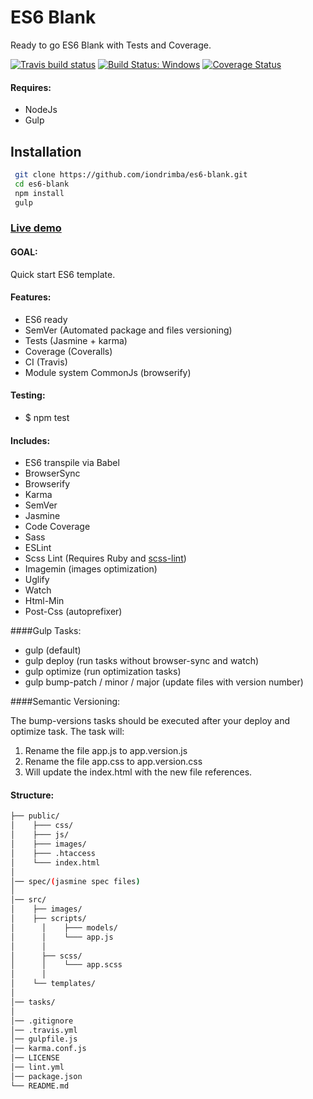 # ES6 Blank

Ready to go ES6 Blank with Tests and Coverage.

[![Travis build status](https://travis-ci.org/iondrimba/es6-blank.svg?branch=master)](https://travis-ci.org/iondrimba/es6-blank) [![Build Status: Windows](https://ci.appveyor.com/api/projects/status/32r7s2skrgm9ubva/branch/master?svg=true)](https://ci.appveyor.com/project/iondrimba/es6-blank/branch/master) [![Coverage Status](https://coveralls.io/repos/github/iondrimba/es6-blank/badge.svg?branch=master)](https://coveralls.io/github/iondrimba/es6-blank?branch=master)


#### Requires:

* NodeJs
* Gulp

## Installation

```sh
 git clone https://github.com/iondrimba/es6-blank.git
 cd es6-blank
 npm install
 gulp
```

### [Live demo]

#### GOAL:
Quick start ES6 template.


#### Features:

* ES6 ready
* SemVer (Automated package and files versioning)
* Tests (Jasmine + karma)
* Coverage (Coveralls)
* CI (Travis)
* Module system CommonJs (browserify)

#### Testing:

* $ npm test

#### Includes:

* ES6 transpile via Babel
* BrowserSync
* Browserify
* Karma
* SemVer
* Jasmine
* Code Coverage
* Sass
* ESLint
* Scss Lint (Requires Ruby and [scss-lint])
* Imagemin (images optimization)
* Uglify
* Watch
* Html-Min
* Post-Css (autoprefixer)

####Gulp Tasks:

* gulp (default)
* gulp deploy (run tasks without browser-sync and watch)
* gulp optimize (run optimization tasks)
* gulp bump-patch / minor / major (update files with version number)

####Semantic Versioning:

The bump-versions tasks should be executed after your deploy and optimize task.
The task will:

1. Rename the file app.js to app.version.js
2. Rename the file app.css to app.version.css
3. Will update the index.html with the new file references.

#### Structure:

````bash
├── public/
│    ├─── css/
│    ├─── js/
│    ├─── images/
│    ├─── .htaccess
│    └─── index.html
│
│── spec/(jasmine spec files)
│
│── src/
│    ├── images/
│    ├── scripts/
│	   │    ├─── models/
│	   │    └─── app.js
│	   │
│	   ├── scss/
│	   │    └─── app.scss
│	   │
│    └── templates/
│
│── tasks/
│
│── .gitignore
│── .travis.yml
│── gulpfile.js
│── karma.conf.js
│── LICENSE
│── lint.yml
│── package.json
└── README.md
````

[scss-lint]:<https://github.com/brigade/scss-lint#installation>
[Live demo]:<http://iondrimba.github.io/es6-blank/>
